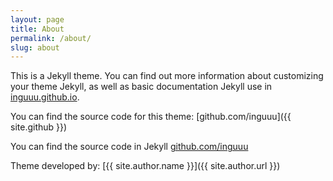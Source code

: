 ```yaml
---
layout: page
title: About
permalink: /about/
slug: about
---
```


This is a Jekyll theme. You can find out more information about customizing your theme Jekyll, as well as basic documentation Jekyll use in [inguuu.github.io](http://inguuu.github.io/).

You can find the source code for this theme: [github.com/inguuu]({{ site.github }})

You can find the source code in Jekyll [github.com/inguuu](https://github.com/inguuu)

Theme developed by: [{{ site.author.name }}]({{ site.author.url }})

